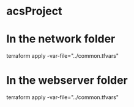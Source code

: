 # acsProject




# In the network folder
terraform apply -var-file="../common.tfvars"

# In the webserver folder
terraform apply -var-file="../common.tfvars"